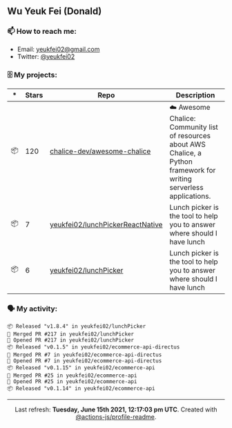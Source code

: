 ## Wu Yeuk Fei (Donald)

### 📫 How to reach me:

- Email: [yeukfei02@gmail.com](yeukfei02@gmail.com)
- Twitter: [@yeukfei02](https://twitter.com/yeukfei02)

### 🗄 My projects:

|*|Stars|Repo|Description|
|---|---|---|---|
| 📦 | 120 | [chalice-dev/awesome-chalice](https://github.com/chalice-dev/awesome-chalice) | ☁️ Awesome Chalice: Community list of resources about AWS Chalice, a Python framework for writing serverless applications. |
| 📦 | 7 | [yeukfei02/lunchPickerReactNative](https://github.com/yeukfei02/lunchPickerReactNative) | Lunch picker is the tool to help you to answer where should I have lunch |
| 📦 | 6 | [yeukfei02/lunchPicker](https://github.com/yeukfei02/lunchPicker) | Lunch picker is the tool to help you to answer where should I have lunch |

### 🗣 My activity:

```
📦 Released "v1.8.4" in yeukfei02/lunchPicker
🎉 Merged PR #217 in yeukfei02/lunchPicker
💪 Opened PR #217 in yeukfei02/lunchPicker
📦 Released "v0.1.5" in yeukfei02/ecommerce-api-directus
🎉 Merged PR #7 in yeukfei02/ecommerce-api-directus
💪 Opened PR #7 in yeukfei02/ecommerce-api-directus
📦 Released "v0.1.15" in yeukfei02/ecommerce-api
🎉 Merged PR #25 in yeukfei02/ecommerce-api
💪 Opened PR #25 in yeukfei02/ecommerce-api
📦 Released "v0.1.14" in yeukfei02/ecommerce-api
```

---

<p align="center">Last refresh: <b>Tuesday, June 15th 2021, 12:17:03 pm UTC</b>. Created with <a href=https://github.com/marketplace/actions/profile-readme>@actions-js/profile-readme</a>.</p>
